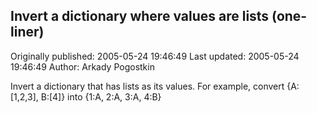 ## Invert a dictionary where values are lists (one-liner) 
Originally published: 2005-05-24 19:46:49 
Last updated: 2005-05-24 19:46:49 
Author: Arkady Pogostkin 
 
Invert a dictionary that has lists as its values.  For example, convert {A:[1,2,3], B:[4]} into {1:A, 2:A, 3:A, 4:B}